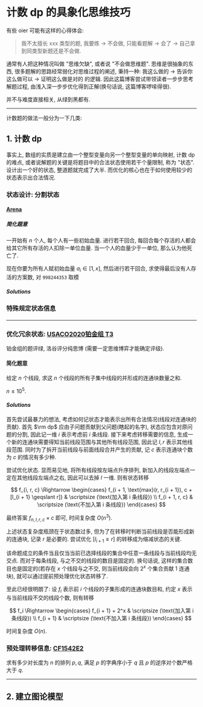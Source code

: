 # 计数 dp 的具象化思维技巧

有些 oier 可能有这样的心得体会: 

> 我不太擅长 xxx 类型的题, 我要练 -> 不会做, 只能看题解 -> 会了 -> 自己拿到同类型新题还是不会做. 

通常有人把这种情况叫做 "思维欠缺", 或者说 "不会做思维题". 思维是很抽象的东西, 很多题解的思路经常弱化对思维过程的阐述, 秉持一种: 我这么做的 -> 告诉你这么做可以 -> 证明这么做是对的 的逻辑. 因此这篇博客尝试带领读者一步步思考解题过程, 由浅入深一步步优化得到正解(换句话说, 这篇博客啰嗦得很). 

并不与难度直接相关, 从绿到黑都有. 

----------

计数题的做法一般分为一下几类:

## 1. 计数 dp

事实上, 数组的实质是建立由一个整型变量向另一个整型变量的单向映射, 计数 dp 的难点, 或者说解题的关键是将题目中的合法状态使用若干个量限制, 称为 "状态". 设计出一个好的状态, 整道题就完成了大半. 而优化的核心也在于如何使用较少的状态表示出合法情况. 

### 状态设计: 分割状态

#### [Arena](https://www.luogu.com.cn/problem/CF1606E)

##### 简化题意

一开始有 $n$ 个人, 每个人有一些初始血量. 进行若干回合, 每回合每个存活的人都会给其它所有存活的人扣除一单位血量. 当一个人的血量少于一单位, 那么认为他死亡了. 

现在你要为所有人赋初始血量 $a_i \in [1,x]$, 然后进行若干回合, 求使得最后没有人存活的方案数, 对 $\texttt{998244353}$ 取模

##### $Solutions$

### 特殊规定状态信息

#### 

----------------

### 优化冗余状态: [USACO2020铂金组 T3](https://www.luogu.com.cn/problem/P6146)

铂金组的题评绿, 洛谷评分纯思博 (需要一定思维博弈才能确定评级). 

#### 简化题意

给定 $n$ 个线段, 求这 $n$ 个线段的所有子集中线段的并形成的连通块数量之和. 

$n \le 10^5$. 

#### $Solutions$

首先尝试最暴力的想法, 考虑如何记状态才能表示出所有合法情况(线段对连通块的贡献). 首先 $\rm dp$ 应由子问题贡献到父问题(瞎起的名字), 状态应包含对原问题的分割, 因此记一维 $i$ 表示考虑前 $i$ 条线段. 接下来考虑转移需要的信息, 生成一个新的连通块需要得知当前线段范围与其他所有线段范围, 因此记 $l, r$ 表示其他线段范围. 同时为了拆开当前线段与前面线段合并产生的贡献, 记 $c$ 表示连通块个数为 $c$ 的情况有多少种. 

尝试优化状态. 显而易见地, 将所有线段按左端点升序排列, 新加入的线段左端点一定在其他线段左端点之右, 因此可以去掉 $l$ 一维. 则有状态转移

$$
f_{i, r, c} \Rightarrow 
    \begin{cases}
        f_{i + 1, \text{max}(r, r_{i + 1}), c + [l_{i + 1} \geqslant r]} & \scriptsize (\text{加入第 i 条线段}) \\
        f_{i + 1, r, c} & \scriptsize (\text{不加入第 i 条线段})
    \end{cases}
$$

最终答案 $f_{n, l, r, c} \times c$ 即可, 时间复杂度 $O(n^3)$. 

上述状态复杂度瓶颈在于状态数过多, 但为了在转移时判断当前线段是否能形成新的连通块, 记录 $r$ 是必要的. 尝试优化 $[l_{i + 1} \geqslant r]$ 的转移成为缩减状态的关键. 

该命题成立的条件当且仅当当前已选择线段的集合中任意一条线段与当前线段均无交点. 而对于每条线段, 与之不交的线段的数目是固定的. 换句话说, 这样的集合数目也是固定的(若存在 $x$ 个线段与之不交, 则当前线段会向 $2^x$ 个集合贡献 $1$ 连通块), 就可以通过提前预处理优化状态转移了. 

至此已经很明朗了: 设 $f_i$ 表示前 $i$ 个线段的子集形成的连通块数目和, 约定 $x$ 表示与当前线段不交的线段个数, 则有转移

$$
f_i \Rightarrow 
    \begin{cases}
        f_{i + 1} + 2^x & \scriptsize (\text{加入第 i 条线段}) \\
        f_{i + 1} & \scriptsize (\text{不加入第 i 条线段})
    \end{cases}
$$

时间复杂度 $O(n)$. 

### 预处理转移信息: [CF1542E2](http://codeforces.com/problemset/problem/1542/E2)

求有多少对长度为 $n$ 的排列 $p, q$, 满足 $p$ 的字典序小于 $q$ 且 $p$ 的逆序对个数严格大于 $q$.


-----------

## 2. 建立图论模型

### 